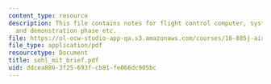 ```yaml
---
content_type: resource
description: This file contains notes for flight control computer, system development
  and demonstration phase etc.
file: https://ol-ocw-studio-app-qa.s3.amazonaws.com/courses/16-885j-aircraft-systems-engineering-fall-2004/ddcea8863f25693fcb81fe066dc905bc_sohl_mit_brief.pdf
file_type: application/pdf
resourcetype: Document
title: sohl_mit_brief.pdf
uid: ddcea886-3f25-693f-cb81-fe066dc905bc
---
```

